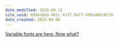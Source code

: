 ```yaml
---
date_modified: 2025-04-12
site_uuid: 956ea9da-4b1c-4137-9af7-998ea8dc0c19
date_created: 2025-04-06
---
```


[Variable fonts are here. Now what?](https://fonts.google.com/knowledge/using_variable_fonts_on_the_web/variable_fonts_are_here)